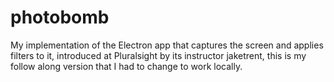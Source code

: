# photobomb
My implementation of the Electron app that captures the screen and applies filters to it, introduced at Pluralsight by its instructor jaketrent, this is my follow along version that I had to change to work locally.
